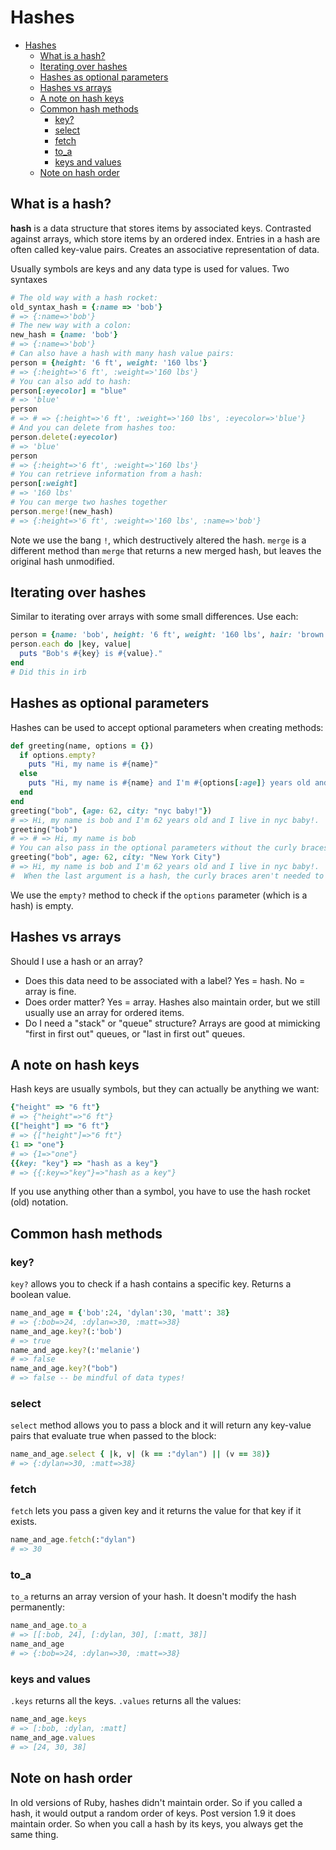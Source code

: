 # Hashes

- [Hashes](#hashes)
  - [What is a hash?](#what-is-a-hash)
  - [Iterating over hashes](#iterating-over-hashes)
  - [Hashes as optional parameters](#hashes-as-optional-parameters)
  - [Hashes vs arrays](#hashes-vs-arrays)
  - [A note on hash keys](#a-note-on-hash-keys)
  - [Common hash methods](#common-hash-methods)
    - [key?](#key)
    - [select](#select)
    - [fetch](#fetch)
    - [to\_a](#to_a)
    - [keys and values](#keys-and-values)
  - [Note on hash order](#note-on-hash-order)

## What is a hash?

**hash** is a data structure that stores items by associated keys. Contrasted against arrays, which store items by an ordered index. Entries in a hash are often called key-value pairs. Creates an associative representation of data.

Usually symbols are keys and any data type is used for values. Two syntaxes

```ruby
# The old way with a hash rocket:
old_syntax_hash = {:name => 'bob'}
# => {:name=>'bob'}
# The new way with a colon:
new_hash = {name: 'bob'}
# => {:name=>'bob'}
# Can also have a hash with many hash value pairs:
person = {height: '6 ft', weight: '160 lbs'}
# => {:height=>'6 ft', :weight=>'160 lbs'}
# You can also add to hash:
person[:eyecolor] = "blue"
# => 'blue'
person
# => # => {:height=>'6 ft', :weight=>'160 lbs', :eyecolor=>'blue'}
# And you can delete from hashes too:
person.delete(:eyecolor)
# => 'blue'
person
# => {:height=>'6 ft', :weight=>'160 lbs'}
# You can retrieve information from a hash:
person[:weight]
# => '160 lbs'
# You can merge two hashes together
person.merge!(new_hash)
# => {:height=>'6 ft', :weight=>'160 lbs', :name=>'bob'}
```

Note we use the bang `!`, which destructively altered the hash. `merge` is a different method than `merge` that returns a new merged hash, but leaves the original hash unmodified.

## Iterating over hashes

Similar to iterating over arrays with some small differences. Use each:

```ruby
person = {name: 'bob', height: '6 ft', weight: '160 lbs', hair: 'brown'}
person.each do |key, value|
  puts "Bob's #{key} is #{value}."
end
# Did this in irb
```

## Hashes as optional parameters

Hashes can be used to accept optional parameters when creating methods:

```ruby
def greeting(name, options = {})
  if options.empty?
    puts "Hi, my name is #{name}"
  else
    puts "Hi, my name is #{name} and I'm #{options[:age]} years old and I live in #{options[:city]}."
  end
end
greeting("bob", {age: 62, city: "nyc baby!"})
# => Hi, my name is bob and I'm 62 years old and I live in nyc baby!.
greeting("bob")
# => # => Hi, my name is bob
# You can also pass in the optional parameters without the curly braces:
greeting("bob", age: 62, city: "New York City")
# => Hi, my name is bob and I'm 62 years old and I live in nyc baby!.
#  When the last argument is a hash, the curly braces aren't needed to produce the same outcome.
```

We use the `empty?` method to check if the `options` parameter (which is a hash) is empty.

## Hashes vs arrays

Should I use a hash or an array?

- Does this data need to be associated with a label? Yes = hash. No = array is fine.
- Does order matter? Yes = array. Hashes also maintain order, but we still usually use an array for ordered items.
- Do I need a "stack" or "queue" structure? Arrays are good at mimicking "first in first out" queues, or "last in first out" queues.

## A note on hash keys

Hash keys are usually symbols, but they can actually be anything we want:

```ruby
{"height" => "6 ft"}
# => {"height"=>"6 ft"}
{["height"] => "6 ft"}
# => {["height"]=>"6 ft"}
{1 => "one"}
# => {1=>"one"}
{{key: "key"} => "hash as a key"}
# => {{:key=>"key"}=>"hash as a key"}
```

If you use anything other than a symbol, you have to use the hash rocket (old) notation.

## Common hash methods

### key?

`key?` allows you to check if a hash contains a specific key. Returns a boolean value.

```ruby
name_and_age = {'bob':24, 'dylan':30, 'matt': 38}
# => {:bob=>24, :dylan=>30, :matt=>38}
name_and_age.key?(:'bob')
# => true
name_and_age.key?(:'melanie')
# => false
name_and_age.key?("bob")
# => false -- be mindful of data types!
```

### select

`select` method allows you to pass a block and it will return any key-value pairs that evaluate true when passed to the block:

```ruby
name_and_age.select { |k, v| (k == :"dylan") || (v == 38)}
# => {:dylan=>30, :matt=>38}
```

### fetch

`fetch` lets you pass a given key and it returns the value for that key if it exists.

```ruby
name_and_age.fetch(:"dylan")
# => 30
```

### to_a

`to_a` returns an array version of your hash. It doesn't modify the hash permanently:

```ruby
name_and_age.to_a
# => [[:bob, 24], [:dylan, 30], [:matt, 38]]
name_and_age
# => {:bob=>24, :dylan=>30, :matt=>38}
```

### keys and values

`.keys` returns all the keys. `.values` returns all the values:

```ruby
name_and_age.keys
# => [:bob, :dylan, :matt]
name_and_age.values
# => [24, 30, 38]
```

## Note on hash order

In old versions of Ruby, hashes didn't maintain order. So if you called a hash, it would output a random order of keys. Post version 1.9 it does maintain order. So when you call a hash by its keys, you always get the same thing.
